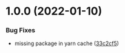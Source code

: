 # 1.0.0 (2022-01-10)


### Bug Fixes

* missing package in yarn cache ([33c2cf5](https://github.com/agriffis/pre-commit-conventional/commit/33c2cf5054002b2e475d815faa7a3a049b95e1ca))
